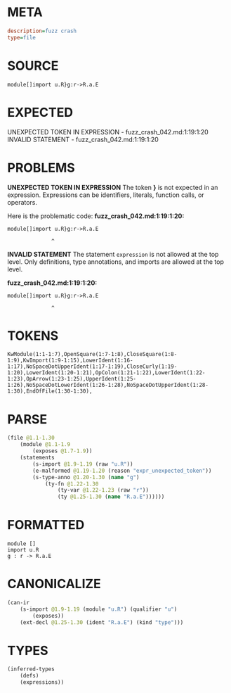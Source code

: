 # META
~~~ini
description=fuzz crash
type=file
~~~
# SOURCE
~~~roc
module[]import u.R}g:r->R.a.E
~~~
# EXPECTED
UNEXPECTED TOKEN IN EXPRESSION - fuzz_crash_042.md:1:19:1:20
INVALID STATEMENT - fuzz_crash_042.md:1:19:1:20
# PROBLEMS
**UNEXPECTED TOKEN IN EXPRESSION**
The token **}** is not expected in an expression.
Expressions can be identifiers, literals, function calls, or operators.

Here is the problematic code:
**fuzz_crash_042.md:1:19:1:20:**
```roc
module[]import u.R}g:r->R.a.E
```
                  ^


**INVALID STATEMENT**
The statement `expression` is not allowed at the top level.
Only definitions, type annotations, and imports are allowed at the top level.

**fuzz_crash_042.md:1:19:1:20:**
```roc
module[]import u.R}g:r->R.a.E
```
                  ^


# TOKENS
~~~zig
KwModule(1:1-1:7),OpenSquare(1:7-1:8),CloseSquare(1:8-1:9),KwImport(1:9-1:15),LowerIdent(1:16-1:17),NoSpaceDotUpperIdent(1:17-1:19),CloseCurly(1:19-1:20),LowerIdent(1:20-1:21),OpColon(1:21-1:22),LowerIdent(1:22-1:23),OpArrow(1:23-1:25),UpperIdent(1:25-1:26),NoSpaceDotLowerIdent(1:26-1:28),NoSpaceDotUpperIdent(1:28-1:30),EndOfFile(1:30-1:30),
~~~
# PARSE
~~~clojure
(file @1.1-1.30
	(module @1.1-1.9
		(exposes @1.7-1.9))
	(statements
		(s-import @1.9-1.19 (raw "u.R"))
		(e-malformed @1.19-1.20 (reason "expr_unexpected_token"))
		(s-type-anno @1.20-1.30 (name "g")
			(ty-fn @1.22-1.30
				(ty-var @1.22-1.23 (raw "r"))
				(ty @1.25-1.30 (name "R.a.E"))))))
~~~
# FORMATTED
~~~roc
module []
import u.R
g : r -> R.a.E
~~~
# CANONICALIZE
~~~clojure
(can-ir
	(s-import @1.9-1.19 (module "u.R") (qualifier "u")
		(exposes))
	(ext-decl @1.25-1.30 (ident "R.a.E") (kind "type")))
~~~
# TYPES
~~~clojure
(inferred-types
	(defs)
	(expressions))
~~~

